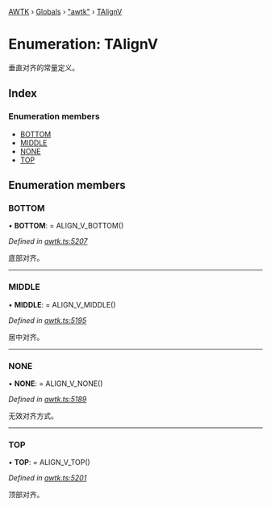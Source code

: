 [AWTK](../README.md) › [Globals](../globals.md) › ["awtk"](../modules/_awtk_.md) › [TAlignV](_awtk_.talignv.md)

# Enumeration: TAlignV

垂直对齐的常量定义。

## Index

### Enumeration members

* [BOTTOM](_awtk_.talignv.md#bottom)
* [MIDDLE](_awtk_.talignv.md#middle)
* [NONE](_awtk_.talignv.md#none)
* [TOP](_awtk_.talignv.md#top)

## Enumeration members

###  BOTTOM

• **BOTTOM**: =  ALIGN_V_BOTTOM()

*Defined in [awtk.ts:5207](https://github.com/zlgopen/awtk-binding/blob/346f0a7/tools/code_gen/js/output/awtk.ts#L5207)*

底部对齐。

___

###  MIDDLE

• **MIDDLE**: =  ALIGN_V_MIDDLE()

*Defined in [awtk.ts:5195](https://github.com/zlgopen/awtk-binding/blob/346f0a7/tools/code_gen/js/output/awtk.ts#L5195)*

居中对齐。

___

###  NONE

• **NONE**: =  ALIGN_V_NONE()

*Defined in [awtk.ts:5189](https://github.com/zlgopen/awtk-binding/blob/346f0a7/tools/code_gen/js/output/awtk.ts#L5189)*

无效对齐方式。

___

###  TOP

• **TOP**: =  ALIGN_V_TOP()

*Defined in [awtk.ts:5201](https://github.com/zlgopen/awtk-binding/blob/346f0a7/tools/code_gen/js/output/awtk.ts#L5201)*

顶部对齐。
